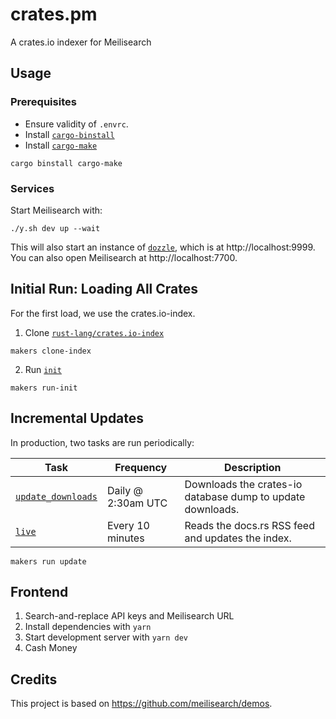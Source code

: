 # crates.pm

A crates.io indexer for Meilisearch

## Usage

### Prerequisites

- Ensure validity of `.envrc`.
- Install [`cargo-binstall`](https://github.com/cargo-bins/cargo-binstall#installation)
- Install [`cargo-make`](https://github.com/sagiegurari/cargo-make)

```console
cargo binstall cargo-make
```

### Services

Start Meilisearch with:

```console
./y.sh dev up --wait
```

This will also start an instance of [`dozzle`](https://github.com/amir20/dozzle), which is at http://localhost:9999.
You can also open Meilisearch at http://localhost:7700.

## Initial Run: Loading All Crates

For the first load, we use the crates.io-index.

1. Clone [`rust-lang/crates.io-index`](https://github.com/rust-lang/crates.io-index)

```console
makers clone-index
```

2. Run [`init`](./src/functions/init.rs)

```console
makers run-init
```

## Incremental Updates

In production, two tasks are run periodically:

| Task                                                      | Frequency          | Description                                                |
| --------------------------------------------------------- | ------------------ | ---------------------------------------------------------- |
| [`update_downloads`](./src/functions/update_downloads.rs) | Daily @ 2:30am UTC | Downloads the crates-io database dump to update downloads. |
| [`live`](./src/functions/live.rs)                         | Every 10 minutes   | Reads the docs.rs RSS feed and updates the index.          |

```console
makers run update
```

## Frontend

1. Search-and-replace API keys and Meilisearch URL
2. Install dependencies with `yarn`
3. Start development server with `yarn dev`
4. Cash Money

## Credits

This project is based on https://github.com/meilisearch/demos.
